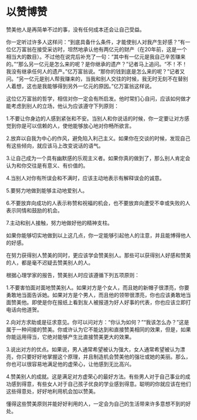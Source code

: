 # 以赞博赞

赞美他人是再简单不过的事，没有任何成本还会让自己受益。 

你一定听过许多人这样问：“到底具备什么条件，才能使别人对我产生好感？”有一位亿万富翁在接受采访时，坦然地承认他有两亿元的财产（在20年前，这是一个相当大的数目）。不过他在说完后补充了一句：“其中有一亿元是我自己辛苦赚来的。”“那么另一亿元是怎么来的呢？是你继承的遗产？”记者马上追问。“不！不！我没有继承任何人的遗产。”亿万富翁说。“那你的钱到底是怎么来的呢？”记者又问。“另一亿元是别人帮我赚来的，当我和别人交往的时候，我无时无刻不在替别人着想，这也是我能够得到另外一亿元的原因。”亿万富翁这样说。 

这位亿万富翁的哲学，相信对你一定会有所启发。他时常扪心自问，应该如何做才能考虑到别人的立场，他认为应该遵守下列原则： 

1.不要让你身边的人感到紧张和不安。当别人和你说话的时候，你一定要让对方感觉到你是可以信赖的人，使他能够放心地对你畅所欲言。 

2.放弃以自我为中心的作风，避免陷入利己主义。如果你在交谈的时候，发现自己有这些倾向，就应该马上改变说话的语气。 

3.让自己成为一个具有幽默感的乐观主义者。如果你真的做到了，那么别人肯定会认为和你交往是有意义、有价值的。 

4.当别人对你有所误会和不满时，应该主动地表示有解释误会的诚意。 

5.要努力地做到能够主动地爱别人。 

6.不要放弃向成功的人表示称赞和祝福的机会，也不要放弃向遭受不幸或失败的人表示同情和鼓励的机会。 

7.主动和别人接触，努力地做好他的精神支柱。 

如果你能够切实地做到以上这几点，你一定能够引起他人的注意，并且能博得他人的好感。 

在努力获得别人赞美的同时，更应该学会赞美别人。那些可以获得别人好感和赞美的人，都是毫不迟疑去赞美别人的人。 

根据心理学家的报告，赞美别人时应该遵循下列五项原则： 

1.不要害怕面对面地赞美别人。如果对方是个女人，而且她的新帽子很漂亮，你要勇敢地当面告诉她。如果对方是个男人，而且他的领带很漂亮，你也应该勇敢地当面赞美他。即使是你在报纸上看到友人被报道为好人好事的代表，你也应该立即打电话向他道贺。 

2.向对方求助或是征求意见。你可以问对方：“你认为如何？”“我该怎么办？”这是属于一种间接的赞美。你或许认为它不能达到和直接赞美相同的效果，但是，如果你能运用得当，它绝对能够产生比直接赞美更大的效果。 

3.说出对方的优点。如果说，男人通常希望被认为强大，女人通常希望被认为漂亮，你只要好好地掌握这个原理，并且制造机会赞美他的强壮或她的美丽。那么，你也可以很容易地满足他的虚荣心，让他感到无比高兴。 

4.赞美别人的成就。这是满足对方虚荣心的最好方法。有些男人对于自己事业的成功感到得意，有些女人对于自己孩子优良的学业感到得意。聪明的你就应该在他们这些得意处，好好地利用机会加以赞美。 

懂得这些赞美原则并能好好利用的人，一定会为自己的生活带来许多意想不到的好处。